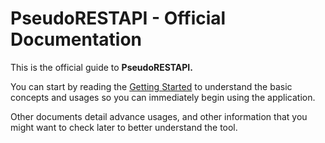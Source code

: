 # PseudoRESTAPI - Official Documentation

This is the official guide to **PseudoRESTAPI.**

You can start by reading the [Getting Started](/docs/getting-started) to understand the basic concepts and usages so you can immediately begin using the application.

Other documents detail advance usages, and other information that you might want to check later to better understand the tool.
